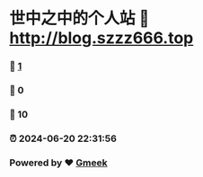 # 世中之中的个人站 :link: http://blog.szzz666.top 
### :page_facing_up: [1](http://blog.szzz666.top/tag.html) 
### :speech_balloon: 0 
### :hibiscus: 10 
### :alarm_clock: 2024-06-20 22:31:56 
### Powered by :heart: [Gmeek](https://github.com/Meekdai/Gmeek)
